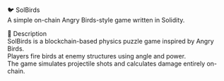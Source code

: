 🐦 SolBirds         
A simple on-chain Angry Birds-style game written in Solidity.     
        
🎯 Description    
SolBirds is a blockchain-based physics puzzle game inspired by Angry Birds.       
Players fire birds at enemy structures using angle and power.           
The game simulates projectile shots and calculates damage entirely on-chain.           
   
